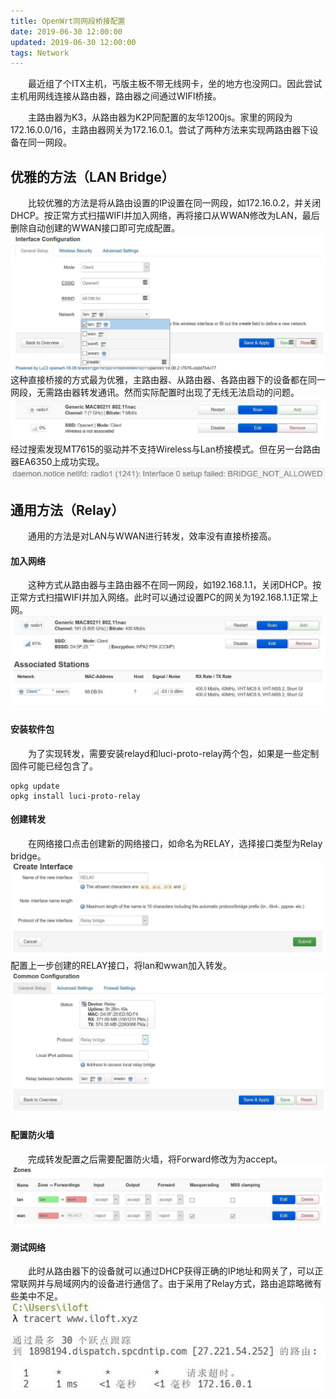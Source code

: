 ```yaml
---
title: OpenWrt同网段桥接配置
date: 2019-06-30 12:00:00
updated: 2019-06-30 12:00:00
tags: Network
---
```

　　最近组了个ITX主机，丐版主板不带无线网卡，坐的地方也没网口。因此尝试主机用网线连接从路由器，路由器之间通过WIFI桥接。
<!-- more --> 
　　主路由器为K3，从路由器为K2P同配置的友华1200js。家里的网段为172.16.0.0/16，主路由器网关为172.16.0.1。尝试了两种方法来实现两路由器下设备在同一网段。

优雅的方法（LAN Bridge）
---
　　比较优雅的方法是将从路由设置的IP设置在同一网段，如172.16.0.2，并关闭DHCP。按正常方式扫描WIFI并加入网络，再将接口从WWAN修改为LAN，最后删除自动创建的WWAN接口即可完成配置。
![修改Network](/images/wwan-2-lan.jpg) 
　　这种直接桥接的方式最为优雅，主路由器、从路由器、各路由器下的设备都在同一网段，无需路由器转发通讯。然而实际配置时出现了无线无法启动的问题。
![无线无法启动](/images/wireless-not-associated.jpg) 
　　经过搜索发现MT7615的驱动并不支持Wireless与Lan桥接模式。但在另一台路由器EA6350上成功实现。
![系统日志](/images/bridge-not-allowed.jpg) 

通用方法（Relay）
---
　　通用的方法是对LAN与WWAN进行转发，效率没有直接桥接高。

#### 加入网络
　　这种方式从路由器与主路由器不在同一网段，如192.168.1.1，关闭DHCP。按正常方式扫描WIFI并加入网络。此时可以通过设置PC的网关为192.168.1.1正常上网。
![加入网络](/images/join-wireless.jpg)

#### 安装软件包
　　为了实现转发，需要安装relayd和luci-proto-relay两个包，如果是一些定制固件可能已经包含了。
```
opkg update
opkg install luci-proto-relay
```

#### 创建转发
　　在网络接口点击创建新的网络接口，如命名为RELAY，选择接口类型为Relay bridge。
![创建网络接口](/images/create-interface.jpg)
　　配置上一步创建的RELAY接口，将lan和wwan加入转发。
![配置网络接口](/images/relay-configuration.jpg)

#### 配置防火墙
　　完成转发配置之后需要配置防火墙，将Forward修改为为accept。
![配置防火墙](/images/firewall-configuration.jpg)

#### 测试网络
　　此时从路由器下的设备就可以通过DHCP获得正确的IP地址和网关了，可以正常联网并与局域网内的设备进行通信了。由于采用了Relay方式，路由追踪略微有些美中不足。
![测试网络](/images/test-network.jpg)